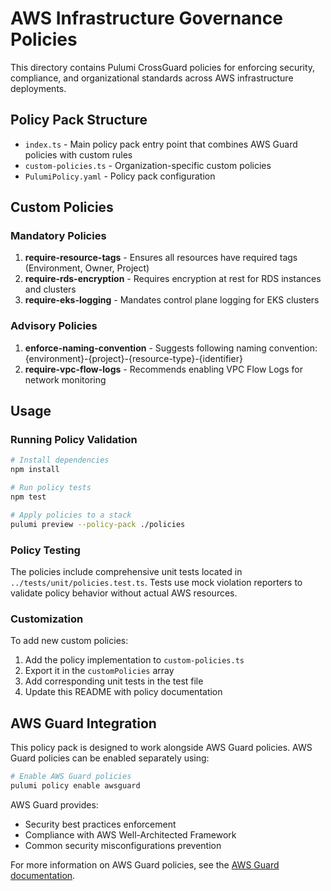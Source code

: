 # AWS Infrastructure Governance Policies

This directory contains Pulumi CrossGuard policies for enforcing security, compliance, and organizational standards across AWS infrastructure deployments.

## Policy Pack Structure

- `index.ts` - Main policy pack entry point that combines AWS Guard policies with custom rules
- `custom-policies.ts` - Organization-specific custom policies
- `PulumiPolicy.yaml` - Policy pack configuration

## Custom Policies

### Mandatory Policies

1. **require-resource-tags** - Ensures all resources have required tags (Environment, Owner, Project)
2. **require-rds-encryption** - Requires encryption at rest for RDS instances and clusters
3. **require-eks-logging** - Mandates control plane logging for EKS clusters

### Advisory Policies

1. **enforce-naming-convention** - Suggests following naming convention: {environment}-{project}-{resource-type}-{identifier}
2. **require-vpc-flow-logs** - Recommends enabling VPC Flow Logs for network monitoring

## Usage

### Running Policy Validation

```bash
# Install dependencies
npm install

# Run policy tests
npm test

# Apply policies to a stack
pulumi preview --policy-pack ./policies
```

### Policy Testing

The policies include comprehensive unit tests located in `../tests/unit/policies.test.ts`. Tests use mock violation reporters to validate policy behavior without actual AWS resources.

### Customization

To add new custom policies:

1. Add the policy implementation to `custom-policies.ts`
2. Export it in the `customPolicies` array
3. Add corresponding unit tests in the test file
4. Update this README with policy documentation

## AWS Guard Integration

This policy pack is designed to work alongside AWS Guard policies. AWS Guard policies can be enabled separately using:

```bash
# Enable AWS Guard policies
pulumi policy enable awsguard
```

AWS Guard provides:

- Security best practices enforcement
- Compliance with AWS Well-Architected Framework
- Common security misconfigurations prevention

For more information on AWS Guard policies, see the [AWS Guard documentation](https://github.com/pulumi/pulumi-awsguard).